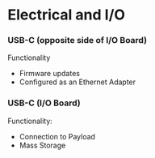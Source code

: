 # Electrical and I/O

### **USB-C (opposite side of I/O Board)**

Functionality

* Firmware updates&#x20;
* Configured as an Ethernet Adapter

### **USB-C (I/O Board)**

Functionality:&#x20;

* Connection to Payload
* Mass Storage
